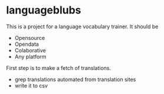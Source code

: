 # languageblubs

This is a project for a language vocabulary trainer.
It should be
- Opensource
- Opendata
- Colaborative
- Any platform


First step is to make a fetch of translations.
- grep translations automated from translation sites
- write it to csv

